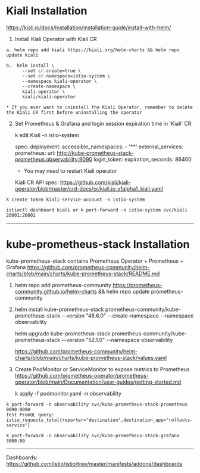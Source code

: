 # Kiali Installation

  https://kiali.io/docs/installation/installation-guide/install-with-helm/

  1. Install Kiali Operator with Kiali CR
  
    a. helm repo add kiali https://kiali.org/helm-charts && helm repo update kiali

    b.  helm install \
          --set cr.create=true \
          --set cr.namespace=istio-system \
          --namespace kiali-operator \
          --create-namespace \
          kiali-operator \
          kiali/kiali-operator

    * If you ever want to uninstall the Kiali Operator, remember to delete the Kiali CR first before uninstalling the operator

  2. Set Prometheus & Grafana and login session expiration time in 'Kiali' CR

      k edit Kiali -n istio-system

        spec:
          deployment:
            accessible_namespaces:
            - '**'
          external_services:
            prometheus:
              url: http://kube-prometheus-stack-prometheus.observability:9090
          login_token:
            expiration_seconds: 86400

      * You may need to restart Kiali operator

      Kiali CR API spec: https://github.com/kiali/kiali-operator/blob/master/crd-docs/cr/kiali.io_v1alpha1_kiali.yaml

   
    k create token kiali-service-account -n istio-system

    istioctl dashboard kiali or k port-forward -n istio-system svc/kiali 20001:20001

---------------------------------------------------------------------------------------------

# kube-prometheus-stack Installation

  kube-prometheus-stack contains Prometheus Operator + Prometheus + Grafana
  https://github.com/prometheus-community/helm-charts/blob/main/charts/kube-prometheus-stack/README.md
  

  1. helm repo add prometheus-community https://prometheus-community.github.io/helm-charts && helm repo update prometheus-community

  2. helm install kube-prometheus-stack prometheus-community/kube-prometheus-stack --version "48.6.0" --create-namespace --namespace observability 

     helm upgrade kube-prometheus-stack prometheus-community/kube-prometheus-stack --version "52.1.0" --namespace observability

      https://github.com/prometheus-community/helm-charts/blob/main/charts/kube-prometheus-stack/values.yaml

  3. Create PodMonitor or ServiceMonitor to expose metrics to Prometheus 
      https://github.com/prometheus-operator/prometheus-operator/blob/main/Documentation/user-guides/getting-started.md

      k apply -f podmonitor.yaml -n observability


    k port-forward -n observability svc/kube-prometheus-stack-prometheus 9090:9090
    Test PromQL query: istio_requests_total{reporter="destination",destination_app="rollouts-service"}

    k port-forward -n observability svc/kube-prometheus-stack-grafana 3000:80

---------------------------------------------------------------------------------------------

 Dashboards:
 https://github.com/istio/istio/tree/master/manifests/addons/dashboards


 